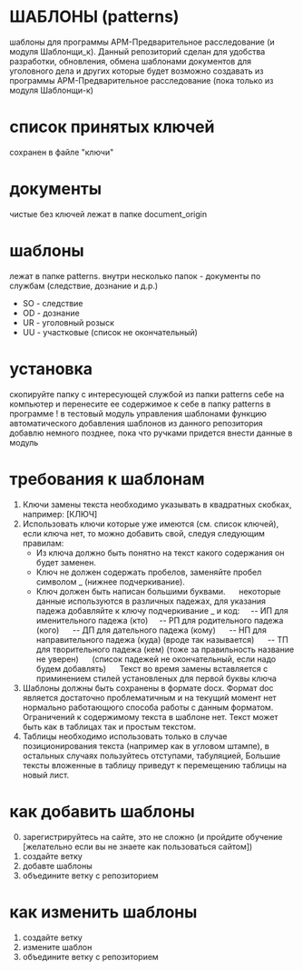 # ШАБЛОНЫ (patterns)
шаблоны для программы АРМ-Предварительное расследование (и модуля Шаблонщи_к).
Данный репозиторий сделан для удобства разработки, обновления, обмена шаблонами документов для уголовного дела и других которые будет возможно создавать из программы АРМ-Предварительное расследование (пока только из модуля Шаблонщи-к)

# список принятых ключей
сохранен в файле "ключи"

# документы 
чистые без ключей лежат в папке document_origin

# шаблоны
лежат в папке patterns. 
внутри несколько папок - документы по службам (следствие, дознание и д.р.)
- SO - следствие
- OD - дознание 
- UR - уголовный розыск
- UU - участковые
(список не окончательный)

# установка
скопируйте папку с интересующей службой из папки patterns себе на компьютер и перенесите ее содержимое к себе в папку patterns в программе
! в тестовый модуль управления шаблонами функцию автоматического добавления шаблонов из данного репозитория 
  добавлю немного позднее, пока что ручками придется внести данные в модуль

# требования к шаблонам
1. Ключи замены текста необходимо указывать в квадратных скобках, например: [КЛЮЧ] 
2. Использовать ключи которые уже имеются (см. список ключей), если ключа нет,
    то можно добавить свой, следуя следующим правилам:
      - Из ключа должно быть понятно на текст какого содержания он будет заменен.
      - Ключ не должен содержать пробелов, заменяйте пробел символом _ (нижнее подчеркивание).
      - Ключ должен быть написан большими буквами.
      некоторые данные используются в различных падежах, для указания падежа добавляйте к ключу подчеркивание _ и код: 
      -- ИП для именительного падежа (кто)
      -- РП для родительного падежа (кого)
      -- ДП для дательного падежа (кому)
      -- НП для направительного падежа (куда) (вроде так называется)
      -- ТП для творительного падежа (кем) (тоже за правильность название не уверен)
      (список падежей не окончательный, если надо будем добавлять)
      Текст во время замены вставляется с приминением стилей установленых для первой буквы ключа
3. Шаблоны должны быть сохранены в формате docx. Формат doc является достаточно проблематичным и на текущий момент нет нормально работающюго способа работы с данным форматом. Ограничений к содержимому текста в шаблоне нет. Текст может быть как в таблицах так и простым текстом. 
4. Таблицы необходимо использовать только в случае позиционирования текста (например как в угловом штампе), в остальных случаях пользуйтесь отступами, табуляцией, Большие тексты вложенные в таблицу приведут к перемещению таблицы на новый лист. 

# как добавить шаблоны
0. зарегистрируйтесь на сайте, это не сложно (и пройдите обучение [желательно если вы не знаете как пользоваться сайтом])
1. создайте ветку
2. добавте шаблоны
3. объедините ветку с репозиторием 

# как изменить шаблоны
1. создайте ветку
2. измените шаблон
3. объедините ветку с репозиторием

